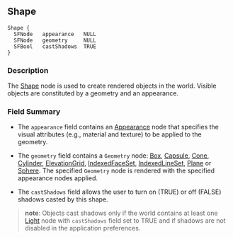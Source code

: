 ## Shape

```
Shape {
  SFNode   appearance   NULL
  SFNode   geometry     NULL
  SFBool   castShadows  TRUE
}
```

### Description

The [Shape](#shape) node is used to create rendered objects in the world.
Visible objects are constituted by a geometry and an appearance.

### Field Summary

- The `appearance` field contains an [Appearance](appearance.md) node that
specifies the visual attributes (e.g., material and texture) to be applied to
the geometry.

- The `geometry` field contains a `Geometry` node: [Box](box.md),
[Capsule](capsule.md), [Cone](cone.md), [Cylinder](cylinder.md),
[ElevationGrid](elevationgrid.md), [IndexedFaceSet](indexedfaceset.md),
[IndexedLineSet](indexedlineset.md), [Plane](plane.md) or [Sphere](sphere.md).
The specified `Geometry` node is rendered with the specified appearance nodes
applied.

- The `castShadows` field allows the user to turn on (TRUE) or off (FALSE) shadows
casted by this shape.

> **note**:
Objects cast shadows only if the world contains at least one [Light](light.md)
node with `castShadows` field set to TRUE and if shadows are not disabled in the
application preferences.
